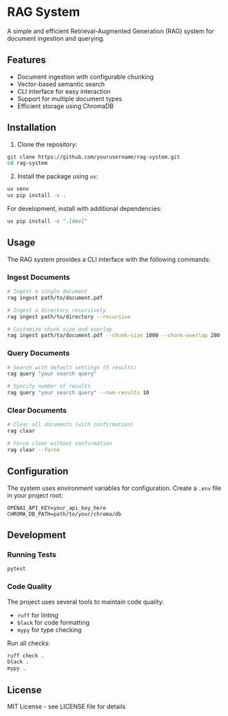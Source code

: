 # RAG System

A simple and efficient Retrieval-Augmented Generation (RAG) system for document ingestion and querying.

## Features

- Document ingestion with configurable chunking
- Vector-based semantic search
- CLI interface for easy interaction
- Support for multiple document types
- Efficient storage using ChromaDB

## Installation

1. Clone the repository:
```bash
git clone https://github.com/yourusername/rag-system.git
cd rag-system
```

2. Install the package using `uv`:
```bash
uv venv
uv pip install -e .
```

For development, install with additional dependencies:
```bash
uv pip install -e ".[dev]"
```

## Usage

The RAG system provides a CLI interface with the following commands:

### Ingest Documents

```bash
# Ingest a single document
rag ingest path/to/document.pdf

# Ingest a directory recursively
rag ingest path/to/directory --recursive

# Customize chunk size and overlap
rag ingest path/to/document.pdf --chunk-size 1000 --chunk-overlap 200
```

### Query Documents

```bash
# Search with default settings (5 results)
rag query "your search query"

# Specify number of results
rag query "your search query" --num-results 10
```

### Clear Documents

```bash
# Clear all documents (with confirmation)
rag clear

# Force clear without confirmation
rag clear --force
```

## Configuration

The system uses environment variables for configuration. Create a `.env` file in your project root:

```env
OPENAI_API_KEY=your_api_key_here
CHROMA_DB_PATH=path/to/your/chroma/db
```

## Development

### Running Tests

```bash
pytest
```

### Code Quality

The project uses several tools to maintain code quality:

- `ruff` for linting
- `black` for code formatting
- `mypy` for type checking

Run all checks:
```bash
ruff check .
black .
mypy .
```

## License

MIT License - see LICENSE file for details
